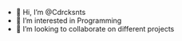 - 👋 Hi, I’m @Cdrcksnts
- 👀 I’m interested in Programming 
- 💞️ I’m looking to collaborate on different projects


<!---
Cdrcksnts/Cdrcksnts is a ✨ special ✨ repository because its `README.md` (this file) appears on your GitHub profile.
You can click the Preview link to take a look at your changes.
--->
